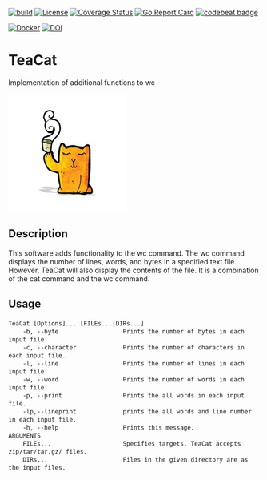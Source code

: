 [![build](https://github.com/akhiroky/TeaCat/actions/workflows/build.yml/badge.svg)](https://github.com/akhiroky/TeaCat/actions/workflows/build.yml)
[![License](http://img.shields.io/badge/license-CC0-green.svg)](https://github.com/akhiroky/TeaCat/blob/main/LICENSE)
[![Coverage Status](https://coveralls.io/repos/github/akhiroky/TeaCat/badge.svg?branch=main)](https://coveralls.io/github/akhiroky/TeaCat?branch=main)
[![Go Report Card](https://img.shields.io/badge/go%20report-A+-brightgreen.svg?style=flat)](https://goreportcard.com/report/github.com/akhiroky/TeaCat)
[![codebeat badge](https://codebeat.co/badges/501f4324-3296-4c48-ba93-08b2a8459067)](https://codebeat.co/projects/github-com-akhiroky-teacat-main)

[![Docker](https://img.shields.io/badge/Docker-hirokiiii%2Fteacat%3A2.0.0-green?logo=docker)](https://hub.docker.com/repository/docker/hirokiiii/teacat)
[![DOI](https://zenodo.org/badge/369699051.svg)](https://zenodo.org/badge/latestdoi/369699051)
# TeaCat
Implementation of additional functions to wc

![TeaCat](./images/cartoon-little-cat-with-tea-cup.jpg)

## Description
This software adds functionality to the wc command.
The wc command displays the number of lines, words, and bytes in a specified text file.
However, TeaCat will also display the contents of the file. 
It is a combination of the cat command and the wc command.

## Usage
```
TeaCat [Options]... [FILEs...|DIRs...]
    -b, --byte                  Prints the number of bytes in each input file.
    -c, --character             Prints the number of characters in each input file.
    -l, --line                  Prints the number of lines in each input file.
    -w, --word                  Prints the number of words in each input file.
    -p, --print                 Prints the all words in each input file.
    -lp,--lineprint             prints the all words and line number in each input file.
    -h, --help                  Prints this message. 
ARGUMENTS
    FILEs...                    Specifies targets. TeaCat accepts zip/tar/tar.gz/ files.
    DIRs...                     Files in the given directory are as the input files.
